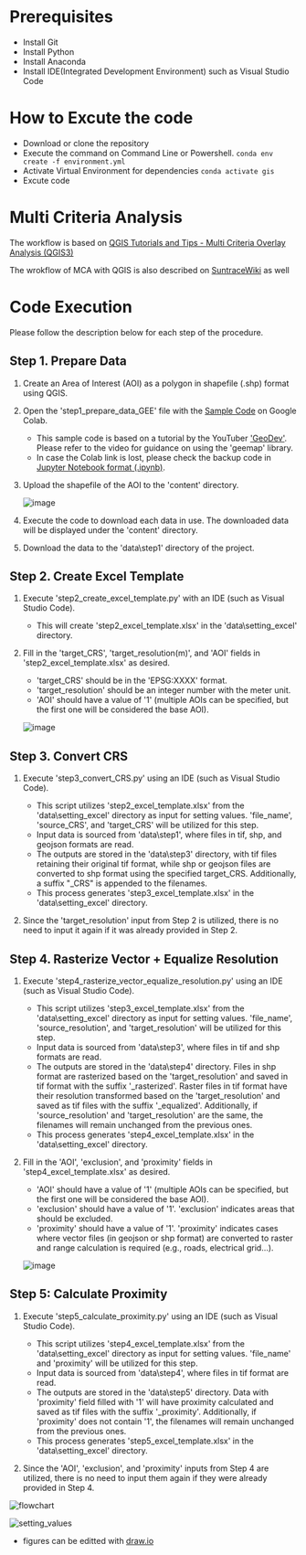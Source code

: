 
# Prerequisites
- Install Git
- Install Python
- Install Anaconda
- Install IDE(Integrated Development Environment) such as Visual Studio Code



# How to Excute the code
- Download or clone the repository
- Execute the command on Command Line or Powershell.
`conda env create -f environment.yml`
- Activate Virtual Environment for dependencies
`conda activate gis`
- Excute code



# Multi Criteria Analysis
The workflow is based on [QGIS Tutorials and Tips - Multi Criteria Overlay Analysis (QGIS3)](https://www.qgistutorials.com/en/docs/3/multi_criteria_overlay.html)

The wrokflow of MCA with QGIS is also described on [SuntraceWiki](https://wiki.suntrace.de/wiki/Analysis_%E2%80%93_MCA_for_site_selection) as well 



# Code Execution
Please follow the description below for each step of the procedure.



## Step 1. Prepare Data

1. Create an Area of Interest (AOI) as a polygon in shapefile (.shp) format using QGIS.

2. Open the 'step1_prepare_data_GEE' file with the [Sample Code](https://colab.research.google.com/drive/1uMmtVNNbjE_4-qoH3WjihAMtjb1P1fSv?usp=sharing) on Google Colab.
   - This sample code is based on a tutorial by the YouTuber ['GeoDev'](https://www.youtube.com/watch?v=7fC7YqhoOPE). Please refer to the video for guidance on using the 'geemap' library.
   - In case the Colab link is lost, please check the backup code in [Jupyter Notebook format (.ipynb)](src/module/step1_prepare_data_GEE.ipynb).

3. Upload the shapefile of the AOI to the 'content' directory.

   ![image](https://github.com/chungkang/MCA/assets/36185863/85ebcb9d-310b-4d69-a04b-571b9afe025f)

4. Execute the code to download each data in use. The downloaded data will be displayed under the 'content' directory.

5. Download the data to the 'data\step1' directory of the project.



## Step 2. Create Excel Template

1. Execute 'step2_create_excel_template.py' with an IDE (such as Visual Studio Code).
   - This will create 'step2_excel_template.xlsx' in the 'data\setting_excel' directory.

2. Fill in the 'target_CRS', 'target_resolution(m)', and 'AOI' fields in 'step2_excel_template.xlsx' as desired.
   - 'target_CRS' should be in the 'EPSG:XXXX' format.
   - 'target_resolution' should be an integer number with the meter unit.
   - 'AOI' should have a value of '1' (multiple AOIs can be specified, but the first one will be considered the base AOI).

   ![image](https://github.com/chungkang/MCA/assets/36185863/3788222f-52df-4a4f-b678-7351039a3cba)



## Step 3. Convert CRS

1. Execute 'step3_convert_CRS.py' using an IDE (such as Visual Studio Code).
   - This script utilizes 'step2_excel_template.xlsx' from the 'data\setting_excel' directory as input for setting values.
     'file_name', 'source_CRS', and 'target_CRS' will be utilized for this step.
   - Input data is sourced from 'data\step1', where files in tif, shp, and geojson formats are read.
   - The outputs are stored in the 'data\step3' directory, with tif files retaining their original tif format, while shp or geojson files are converted to shp format using the specified target_CRS. Additionally, a suffix "_CRS" is appended to the filenames.
   - This process generates 'step3_excel_template.xlsx' in the 'data\setting_excel' directory.

2. Since the 'target_resolution' input from Step 2 is utilized, there is no need to input it again if it was already provided in Step 2.



## Step 4. Rasterize Vector + Equalize Resolution

1. Execute 'step4_rasterize_vector_equalize_resolution.py' using an IDE (such as Visual Studio Code).
   - This script utilizes 'step3_excel_template.xlsx' from the 'data\setting_excel' directory as input for setting values.
     'file_name', 'source_resolution', and 'target_resolution' will be utilized for this step.
   - Input data is sourced from 'data\step3', where files in tif and shp formats are read.
   - The outputs are stored in the 'data\step4' directory. Files in shp format are rasterized based on the 'target_resolution' and saved in tif format with the suffix '_rasterized'. Raster files in tif format have their resolution transformed based on the 'target_resolution' and saved as tif files with the suffix '_equalized'. Additionally, if 'source_resolution' and 'target_resolution' are the same, the filenames will remain unchanged from the previous ones.
   - This process generates 'step4_excel_template.xlsx' in the 'data\setting_excel' directory.

2. Fill in the 'AOI', 'exclusion', and 'proximity' fields in 'step4_excel_template.xlsx' as desired.
   - 'AOI' should have a value of '1' (multiple AOIs can be specified, but the first one will be considered the base AOI).
   - 'exclusion' should have a value of '1'. 'exclusion' indicates areas that should be excluded.
   - 'proximity' should have a value of '1'. 'proximity' indicates cases where vector files (in geojson or shp format) are converted to raster and range calculation is required (e.g., roads, electrical grid...).

   ![image](https://github.com/chungkang/MCA/assets/36185863/57b8b6fb-b1b5-42da-ae7f-b25ddafd0570)



## Step 5: Calculate Proximity

1. Execute 'step5_calculate_proximity.py' using an IDE (such as Visual Studio Code).
   - This script utilizes 'step4_excel_template.xlsx' from the 'data\setting_excel' directory as input for setting values.
     'file_name' and 'proximity' will be utilized for this step.
   - Input data is sourced from 'data\step4', where files in tif format are read.
   - The outputs are stored in the 'data\step5' directory. Data with 'proximity' field filled with '1' will have proximity calculated and saved as tif files with the suffix '_proximity'. Additionally, if 'proximity' does not contain '1', the filenames will remain unchanged from the previous ones.
   - This process generates 'step5_excel_template.xlsx' in the 'data\setting_excel' directory.

2. Since the 'AOI', 'exclusion', and 'proximity' inputs from Step 4 are utilized, there is no need to input them again if they were already provided in Step 4.




![flowchart](flowchart.png)

![setting_values](setting_values.png)

* figures can be editted with [draw.io](draw.io)

